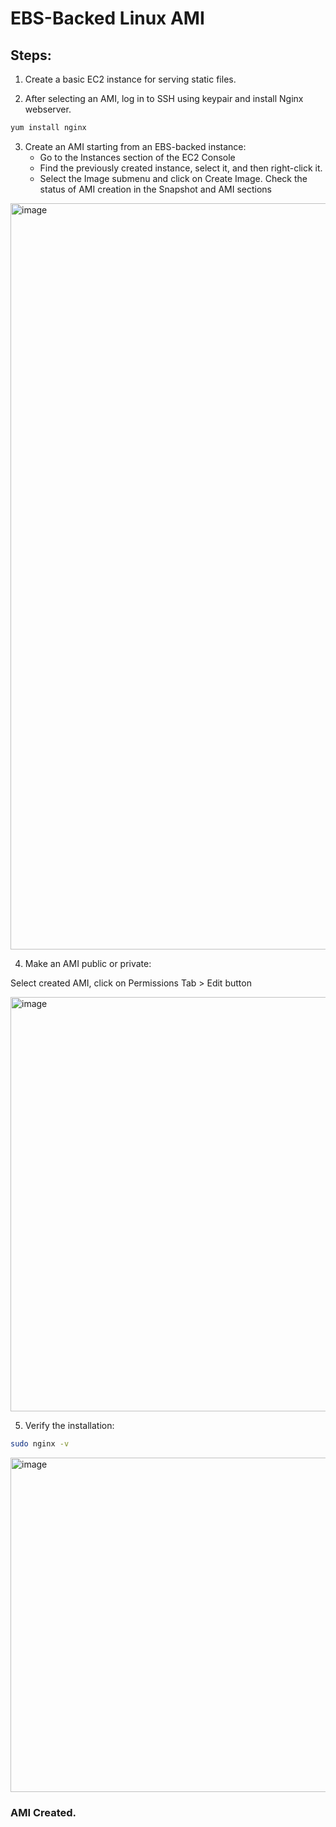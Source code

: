 # EBS-Backed Linux AMI

## Steps:

1. Create a basic EC2 instance for serving static files.

2. After selecting an AMI, log in to SSH using keypair and install Nginx webserver.
```bash
yum install nginx
```

3. Create an AMI starting from an EBS-backed instance:
   - Go to the Instances section of the EC2 Console
   - Find the previously created instance, select it, and then right-click it.
   - Select the Image submenu and click on Create Image. Check the status of AMI creation in the Snapshot and AMI sections

<img width="1194" alt="image" src="https://github.com/user-attachments/assets/5ed33e95-eb79-4d87-80e8-40ba88ec1acf">


4.  Make an AMI public or private:

Select created AMI, click on Permissions Tab > Edit button

<img width="663" alt="image" src="https://github.com/user-attachments/assets/bc9aa3e7-2203-4468-aa70-21ad2ba0c46d">

5. Verify the installation:

```bash
sudo nginx -v
```

<img width="535" alt="image" src="https://github.com/user-attachments/assets/85cdbe52-da71-4fcd-91c5-42ec42da598a">

### AMI Created.


